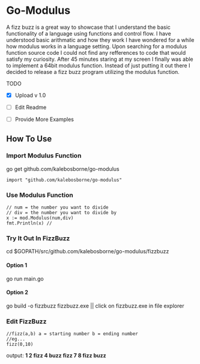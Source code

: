 # Go-Modulus

A fizz buzz is a great way to showcase that I understand the basic functionality of a language using functions and control flow. I have understood basic arithmatic and how they work I have wondered for a while how modulus works in a language setting. Upon searching for a modulus function source code I could not find any refferences to code that would satisfy my curiosity. After 45 minutes staring at my screen I finally was able to implement a 64bit modulus function. Instead of just putting it out there I decided to release a fizz buzz program utilizing the modulus function.

TODO
- [x] Upload v 1.0
- [ ] Edit Readme
- [ ] Provide More Examples



## How To Use
### Import Modulus Function

go get github.com/kalebosborne/go-modulus

    import "github.com/kalebosborne/go-modulus"

### Use Modulus Function

    // num = the number you want to divide
    // div = the number you want to divide by
    x := mod.Modulus(num,div)
    fmt.Println(x) //
    
    

### Try It Out In FizzBuzz
cd $GOPATH/src/github.com/kalebosborne/go-modulus/fizzbuzz
#### Option 1
go run main.go

#### Option 2

go build -o fizzbuzz
fizzbuzz.exe || click on fizzbuzz.exe in file explorer


### Edit FizzBuzz

    //fizz(a,b) a = starting number b = ending number
    //eg...
    fizz(0,10)
    
 output:
 **1
2
fizz
4
buzz
fizz
7
8
fizz
buzz**
